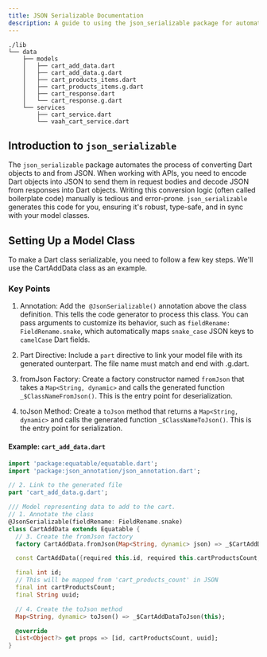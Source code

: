 ```yaml
---
title: JSON Serializable Documentation 
description: A guide to using the json_serializable package for automated JSON serialization and deserialization in Flutter/Dart, based on example cart models and services.
---
```


```
./lib
└── data
    ├── models
    │   ├── cart_add_data.dart
    │   ├── cart_add_data.g.dart
    │   ├── cart_products_items.dart
    │   ├── cart_products_items.g.dart
    │   ├── cart_response.dart
    │   └── cart_response.g.dart
    └── services
        ├── cart_service.dart
        └── vaah_cart_service.dart
```


## Introduction to ```json_serializable```

The `json_serializable` package automates the process of converting Dart objects to and from JSON. When working with APIs, you need to encode Dart objects into JSON to send them in request bodies and decode JSON from responses into Dart objects. Writing this conversion logic (often called boilerplate code) manually is tedious and error-prone. `json_serializable` generates this code for you, ensuring it's robust, type-safe, and in sync with your model classes.


## Setting Up a Model Class
To make a Dart class serializable, you need to follow a few key steps. We'll use the CartAddData class as an example.

### Key Points

1. Annotation: Add the``` @JsonSerializable()``` annotation above the class definition. This tells the code generator to process this class. You can pass arguments to customize its behavior, such as `fieldRename: FieldRename.snake`, which automatically maps `snake_case` JSON keys to `camelCase` Dart fields.

2. Part Directive: Include a `part` directive to link your model file with its generated ounterpart. The file name must match and end with .g.dart.

3. fromJson Factory: Create a factory constructor named `fromJson` that takes a `Map<String, dynamic>` and calls the generated function `_$ClassNameFromJson()`. This is the entry point for deserialization.

4. toJson Method: Create a `toJson` method that returns a `Map<String, dynamic>` and calls the generated function `_$ClassNameToJson()`. This is the entry point for serialization.

#### Example: `cart_add_data.dart`
```dart
import 'package:equatable/equatable.dart';
import 'package:json_annotation/json_annotation.dart';

// 2. Link to the generated file
part 'cart_add_data.g.dart';

/// Model representing data to add to the cart.
// 1. Annotate the class
@JsonSerializable(fieldRename: FieldRename.snake)
class CartAddData extends Equatable {
  // 3. Create the fromJson factory
  factory CartAddData.fromJson(Map<String, dynamic> json) => _$CartAddDataFromJson(json);

  const CartAddData({required this.id, required this.cartProductsCount, required this.uuid});

  final int id;
  // This will be mapped from 'cart_products_count' in JSON
  final int cartProductsCount;
  final String uuid;

  // 4. Create the toJson method
  Map<String, dynamic> toJson() => _$CartAddDataToJson(this);

  @override
  List<Object?> get props => [id, cartProductsCount, uuid];
}
```
